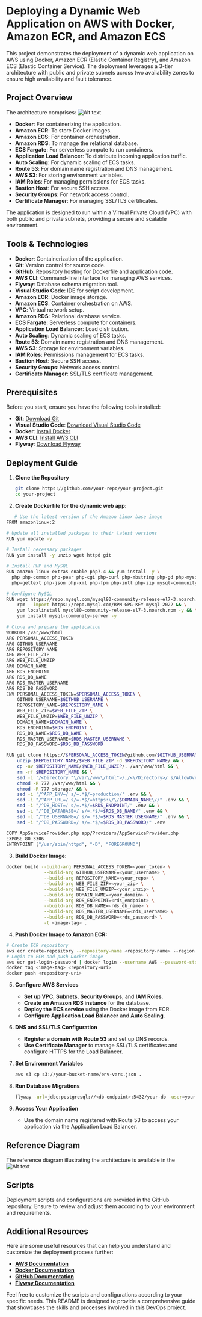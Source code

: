 # Deploying a Dynamic Web Application on AWS with Docker, Amazon ECR, and Amazon ECS

This project demonstrates the deployment of a dynamic web application on AWS using Docker, Amazon ECR (Elastic Container Registry), and Amazon ECS (Elastic Container Service). The deployment leverages a 3-tier architecture with public and private subnets across two availability zones to ensure high availability and fault tolerance.

## Project Overview

The architecture comprises:
![Alt text](https://github.com/Jundyn/Host-a-Dynamic-Web-App-on-AWS-with-Docker-Amazon-ECR-and-ECS/blob/main/How_to_Host_a_Dynamic_Web_App_on_AWS_with_Docker_Amazon_ECR_and_Amazon_ECS.jpg)

- **Docker**: For containerizing the application.
- **Amazon ECR**: To store Docker images.
- **Amazon ECS**: For container orchestration.
- **Amazon RDS**: To manage the relational database.
- **ECS Fargate**: For serverless compute to run containers.
- **Application Load Balancer**: To distribute incoming application traffic.
- **Auto Scaling**: For dynamic scaling of ECS tasks.
- **Route 53**: For domain name registration and DNS management.
- **AWS S3**: For storing environment variables.
- **IAM Roles**: For managing permissions for ECS tasks.
- **Bastion Host**: For secure SSH access.
- **Security Groups**: For network access control.
- **Certificate Manager**: For managing SSL/TLS certificates.

The application is designed to run within a Virtual Private Cloud (VPC) with both public and private subnets, providing a secure and scalable environment.

## Tools & Technologies

- **Docker**: Containerization of the application.
- **Git**: Version control for source code.
- **GitHub**: Repository hosting for Dockerfile and application code.
- **AWS CLI**: Command-line interface for managing AWS services.
- **Flyway**: Database schema migration tool.
- **Visual Studio Code**: IDE for script development.
- **Amazon ECR**: Docker image storage.
- **Amazon ECS**: Container orchestration on AWS.
- **VPC**: Virtual network setup.
- **Amazon RDS**: Relational database service.
- **ECS Fargate**: Serverless compute for containers.
- **Application Load Balancer**: Load distribution.
- **Auto Scaling**: Dynamic scaling of ECS tasks.
- **Route 53**: Domain name registration and DNS management.
- **AWS S3**: Storage for environment variables.
- **IAM Roles**: Permissions management for ECS tasks.
- **Bastion Host**: Secure SSH access.
- **Security Groups**: Network access control.
- **Certificate Manager**: SSL/TLS certificate management.

## Prerequisites

Before you start, ensure you have the following tools installed:

- **Git**: [Download Git](https://git-scm.com/downloads)
- **Visual Studio Code**: [Download Visual Studio Code](https://code.visualstudio.com/)
- **Docker**: [Install Docker](https://docs.docker.com/get-docker/)
- **AWS CLI**: [Install AWS CLI](https://docs.aws.amazon.com/cli/latest/userguide/install-cliv2.html)
- **Flyway**: [Download Flyway](https://flywaydb.org/download)

## Deployment Guide

1. **Clone the Repository**
   ```bash
   git clone https://github.com/your-repo/your-project.git
   cd your-project
   ```

2. **Create Dockerfile for the dynamic web app:**
```bash
   # Use the latest version of the Amazon Linux base image
FROM amazonlinux:2

# Update all installed packages to their latest versions
RUN yum update -y 

# Install necessary packages
RUN yum install -y unzip wget httpd git

# Install PHP and MySQL
RUN amazon-linux-extras enable php7.4 && yum install -y \
  php php-common php-pear php-cgi php-curl php-mbstring php-gd php-mysqlnd \
  php-gettext php-json php-xml php-fpm php-intl php-zip mysql-community-server

# Configure MySQL
RUN wget https://repo.mysql.com/mysql80-community-release-el7-3.noarch.rpm && \
    rpm --import https://repo.mysql.com/RPM-GPG-KEY-mysql-2022 && \
    yum localinstall mysql80-community-release-el7-3.noarch.rpm -y && \
    yum install mysql-community-server -y

# Clone and prepare the application
WORKDIR /var/www/html
ARG PERSONAL_ACCESS_TOKEN
ARG GITHUB_USERNAME
ARG REPOSITORY_NAME
ARG WEB_FILE_ZIP
ARG WEB_FILE_UNZIP
ARG DOMAIN_NAME
ARG RDS_ENDPOINT
ARG RDS_DB_NAME
ARG RDS_MASTER_USERNAME
ARG RDS_DB_PASSWORD
ENV PERSONAL_ACCESS_TOKEN=$PERSONAL_ACCESS_TOKEN \
    GITHUB_USERNAME=$GITHUB_USERNAME \
    REPOSITORY_NAME=$REPOSITORY_NAME \
    WEB_FILE_ZIP=$WEB_FILE_ZIP \
    WEB_FILE_UNZIP=$WEB_FILE_UNZIP \
    DOMAIN_NAME=$DOMAIN_NAME \
    RDS_ENDPOINT=$RDS_ENDPOINT \
    RDS_DB_NAME=$RDS_DB_NAME \
    RDS_MASTER_USERNAME=$RDS_MASTER_USERNAME \
    RDS_DB_PASSWORD=$RDS_DB_PASSWORD

RUN git clone https://$PERSONAL_ACCESS_TOKEN@github.com/$GITHUB_USERNAME/$REPOSITORY_NAME.git && \
    unzip $REPOSITORY_NAME/$WEB_FILE_ZIP -d $REPOSITORY_NAME/ && \
    cp -av $REPOSITORY_NAME/$WEB_FILE_UNZIP/. /var/www/html && \
    rm -rf $REPOSITORY_NAME && \
    sed -i '/<Directory "\/var\/www\/html">/,/<\/Directory>/ s/AllowOverride None/AllowOverride All/' /etc/httpd/conf/httpd.conf && \
    chmod -R 777 /var/www/html && \
    chmod -R 777 storage/ && \
    sed -i '/^APP_ENV=/ s/=.*$/=production/' .env && \
    sed -i "/^APP_URL=/ s/=.*$/=https:\/\/$DOMAIN_NAME\//" .env && \
    sed -i "/^DB_HOST=/ s/=.*$/=$RDS_ENDPOINT/" .env && \
    sed -i "/^DB_DATABASE=/ s/=.*$/=$RDS_DB_NAME/" .env && \
    sed -i "/^DB_USERNAME=/ s/=.*$/=$RDS_MASTER_USERNAME/" .env && \
    sed -i "/^DB_PASSWORD=/ s/=.*$/=$RDS_DB_PASSWORD/" .env

COPY AppServiceProvider.php app/Providers/AppServiceProvider.php
EXPOSE 80 3306
ENTRYPOINT ["/usr/sbin/httpd", "-D", "FOREGROUND"]
```
3. **Build Docker Image:**
```bash
docker build --build-arg PERSONAL_ACCESS_TOKEN=<your_token> \
              --build-arg GITHUB_USERNAME=<your_username> \
              --build-arg REPOSITORY_NAME=<your_repo> \
              --build-arg WEB_FILE_ZIP=<your_zip> \
              --build-arg WEB_FILE_UNZIP=<your_unzip> \
              --build-arg DOMAIN_NAME=<your_domain> \
              --build-arg RDS_ENDPOINT=<rds_endpoint> \
              --build-arg RDS_DB_NAME=<rds_db_name> \
              --build-arg RDS_MASTER_USERNAME=<rds_username> \
              --build-arg RDS_DB_PASSWORD=<rds_password> \
              -t <image-tag> .
```
4. **Push Docker Image to Amazon ECR:**
```bash
# Create ECR repository
aws ecr create-repository --repository-name <repository-name> --region <region>
# Login to ECR and push Docker image
aws ecr get-login-password | docker login --username AWS --password-stdin <aws_account_id>.dkr.ecr.<region>.amazonaws.com
docker tag <image-tag> <repository-uri>
docker push <repository-uri>
``` 

5. **Configure AWS Services**
   - **Set up VPC**, **Subnets**, **Security Groups**, and **IAM Roles**.
   - **Create an Amazon RDS instance** for the database.
   - **Deploy the ECS service** using the Docker image from ECR.
   - **Configure Application Load Balancer** and **Auto Scaling**.

6. **DNS and SSL/TLS Configuration**
   - **Register a domain with Route 53** and set up DNS records.
   - **Use Certificate Manager** to manage SSL/TLS certificates and configure HTTPS for the Load Balancer.

7. **Set Environment Variables**
   ```bash
   aws s3 cp s3://your-bucket-name/env-vars.json .
   ```

8. **Run Database Migrations**
   ```bash
   flyway -url=jdbc:postgresql://<db-endpoint>:5432/your-db -user=your-username -password=your-password migrate
   ```

9. **Access Your Application**
   - Use the domain name registered with Route 53 to access your application via the Application Load Balancer.

## Reference Diagram

The reference diagram illustrating the architecture is available in the ![Alt text](https://github.com/user-attachments/assets/763fff77-e035-4606-950f-0d75e6c4b590)


## Scripts

Deployment scripts and configurations are provided in the GitHub repository. Ensure to review and adjust them according to your environment and requirements.

## Additional Resources

Here are some useful resources that can help you understand and customize the deployment process further:

- **[AWS Documentation](https://docs.aws.amazon.com/)**
- **[Docker Documentation](https://docs.docker.com/)**
- **[GitHub Documentation](https://docs.github.com/)**
- **[Flyway Documentation](https://flywaydb.org/documentation/)**

Feel free to customize the scripts and configurations according to your specific needs. This README is designed to provide a comprehensive guide that showcases the skills and processes involved in this DevOps project.

